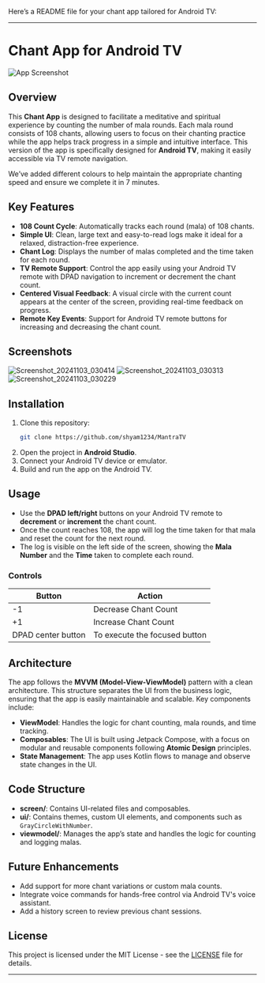 Here’s a README file for your chant app tailored for Android TV:

---

# Chant App for Android TV

![App Screenshot](https://github.com/user-attachments/assets/03457a12-dd16-4198-b065-5018a4b888ca)

## Overview

This **Chant App** is designed to facilitate a meditative and spiritual experience by counting the number of mala rounds. Each mala round consists of 108 chants, allowing users to focus on their chanting practice while the app helps track progress in a simple and intuitive interface. This version of the app is specifically designed for **Android TV**, making it easily accessible via TV remote navigation.

We’ve added different colours to help maintain the appropriate chanting speed and ensure we complete it in 7 minutes.

## Key Features

- **108 Count Cycle**: Automatically tracks each round (mala) of 108 chants.
- **Simple UI**: Clean, large text and easy-to-read logs make it ideal for a relaxed, distraction-free experience.
- **Chant Log**: Displays the number of malas completed and the time taken for each round.
- **TV Remote Support**: Control the app easily using your Android TV remote with DPAD navigation to increment or decrement the chant count.
- **Centered Visual Feedback**: A visual circle with the current count appears at the center of the screen, providing real-time feedback on progress.
- **Remote Key Events**: Support for Android TV remote buttons for increasing and decreasing the chant count.

## Screenshots
![Screenshot_20241103_030414](https://github.com/user-attachments/assets/3615ecbf-a3ce-4ace-8c50-af3b6e59e371)
![Screenshot_20241103_030313](https://github.com/user-attachments/assets/25c2ed61-b3b8-4c8e-97da-b47919971eee)
![Screenshot_20241103_030229](https://github.com/user-attachments/assets/c7246304-0489-4187-9b70-d78ede550ee4)

## Installation

1. Clone this repository:
   ```bash
   git clone https://github.com/shyam1234/MantraTV
   ```
2. Open the project in **Android Studio**.
3. Connect your Android TV device or emulator.
4. Build and run the app on the Android TV.

## Usage

- Use the **DPAD left/right** buttons on your Android TV remote to **decrement** or **increment** the chant count.
- Once the count reaches 108, the app will log the time taken for that mala and reset the count for the next round.
- The log is visible on the left side of the screen, showing the **Mala Number** and the **Time** taken to complete each round.

### Controls

| Button | Action |
|--------|--------|
| -1  | Decrease Chant Count |
| +1 | Increase Chant Count |
| DPAD center button  | To execute the focused button |

## Architecture

The app follows the **MVVM (Model-View-ViewModel)** pattern with a clean architecture. This structure separates the UI from the business logic, ensuring that the app is easily maintainable and scalable. Key components include:

- **ViewModel**: Handles the logic for chant counting, mala rounds, and time tracking.
- **Composables**: The UI is built using Jetpack Compose, with a focus on modular and reusable components following **Atomic Design** principles.
- **State Management**: The app uses Kotlin flows to manage and observe state changes in the UI.

## Code Structure

- **screen/**: Contains UI-related files and composables.
- **ui/**: Contains themes, custom UI elements, and components such as `GrayCircleWithNumber`.
- **viewmodel/**: Manages the app’s state and handles the logic for counting and logging malas.

## Future Enhancements

- Add support for more chant variations or custom mala counts.
- Integrate voice commands for hands-free control via Android TV's voice assistant.
- Add a history screen to review previous chant sessions.

## License

This project is licensed under the MIT License - see the [LICENSE](LICENSE) file for details.

---
